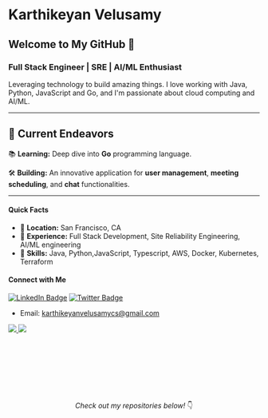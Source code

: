 # Karthikeyan Velusamy

## Welcome to My GitHub 👋

### Full Stack Engineer | SRE | AI/ML Enthusiast

Leveraging technology to build amazing things. I love working with Java, Python, JavaScript and Go, and I'm passionate about cloud computing and AI/ML.

----

## 🚀 **Current Endeavors**
📚 **Learning:** Deep dive into **Go** programming language.

🛠 **Building:** An innovative application for **user management**, **meeting scheduling**, and **chat** functionalities.

---



#### Quick Facts
- 📍 **Location:** San Francisco, CA
- 💼 **Experience:** Full Stack Development, Site Reliability Engineering, AI/ML engineering
- 🚀 **Skills:** Java, Python,JavaScript, Typescript, AWS, Docker, Kubernetes, Terraform

#### Connect with Me
[![LinkedIn Badge](https://img.shields.io/badge/-LinkedIn-blue?style=flat-square&logo=LinkedIn&logoColor=white&link=https://www.linkedin.com/in/krthikeyanvelusamy/)](https://www.linkedin.com/in/krthikeyanvelusamy/)
[![Twitter Badge](https://img.shields.io/badge/-Twitter-1DA1F2?style=flat-square&logo=Twitter&logoColor=white&link=https://twitter.com/vekacs)](https://twitter.com/vekacs)

- Email: [karthikeyanvelusamycs@gmail.com](mailto:karthikeyanvelusamycs@gmail.com)


<a href="https://github.com/karthikeyanvelusamy">
   <picture>
      <source
         srcset="https://github-readme-stats.vercel.app/api?username=karthikeyanvelusamy&rank_icon=github&show_icons=true&layout=compact&theme=light"
         media="(prefers-color-scheme: light)"
         />
      <source
         srcset="https://github-readme-stats.vercel.app/api?username=karthikeyanvelusamy&rank_icon=github&show_icons=true&layout=compact"
         media="(prefers-color-scheme: light), (prefers-color-scheme: no-preference)"
         />
      <img src="https://github-readme-stats.vercel.app/api?username=karthikeyanvelusamy&rank_icon=github&show_icons=true" />
   </picture>
</a>

<a href="https://github.com/karthikeyanvelusamy">
   <picture>
      <source
         srcset="https://github-readme-stats.vercel.app/api/top-langs/?username=karthikeyanvelusamy&layout=donut-vertical&theme=noctis_minimus&ring_color=#2FED80"
         media="(prefers-color-scheme: light)"
         />
      <source
         srcset="https://github-readme-stats.vercel.app/api/top-langs/?username=karthikeyanvelusamy&layout=donut-vertical&theme=noctis_minimus&ring_color=#ff0000"
         media="(prefers-color-scheme: light), (prefers-color-scheme: no-preference)"
         />
      <img src="https://github-readme-stats.vercel.app/api/top-langs/?username=karthikeyanvelusamy&layout=donut-vertical&theme=noctis_minimus&show_icons=true&ring_color=#ff0000" />
   </picture>
</a>
<br>
<br>
<br>

<p align="center" style="margin-top: 100px; margin-bottom: 20px;"><em>Check out my repositories below!</em> 👇</p>

   

